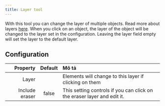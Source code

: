 ```yaml
---
title: Layer tool
---
```


With this tool you can change the layer of multiple objects. Read more about layers [here](../layers.md).
When you click on an object, the layer of the object will be changed to the layer set in the configuration. Leaving the layer field empty will set the layer to the default layer.

## Configuration

|       Property | Default | Mô tả                                                                                   |
| -------------: | :-----: | :-------------------------------------------------------------------------------------- |
|          Layer |         | Elements will change to this layer if clicking on them                                  |
| Include eraser |  false  | This setting controls if you can click on the eraser layer and edit it. |
